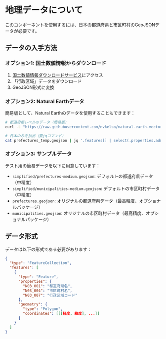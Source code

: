 # 地理データについて

このコンポーネントを使用するには、日本の都道府県と市区町村のGeoJSONデータが必要です。

## データの入手方法

### オプション1: 国土数値情報からダウンロード

1. [国土数値情報ダウンロードサービス](https://nlftp.mlit.go.jp/ksj/)にアクセス
2. 「行政区域」データをダウンロード
3. GeoJSON形式に変換

### オプション2: Natural Earthデータ

簡易版として、Natural Earthのデータを使用することもできます：

```bash
# 都道府県レベルのデータ（簡易版）
curl -L "https://raw.githubusercontent.com/nvkelso/natural-earth-vector/master/geojson/ne_10m_admin_1_states_provinces.geojson" -o prefectures_temp.geojson

# 日本のみを抽出（要jqコマンド）
cat prefectures_temp.geojson | jq '.features[] | select(.properties.admin == "Japan")' > prefectures.geojson
```

### オプション3: サンプルデータ

テスト用の簡易データを以下に用意しています：

- `simplified/prefectures-medium.geojson`: デフォルトの都道府県データ（中精度）
- `simplified/municipalities-medium.geojson`: デフォルトの市区町村データ（中精度）
- `prefectures.geojson`: オリジナルの都道府県データ（最高精度、オプショナルパッケージ）
- `municipalities.geojson`: オリジナルの市区町村データ（最高精度、オプショナルパッケージ）

## データ形式

データは以下の形式である必要があります：

```json
{
  "type": "FeatureCollection",
  "features": [
    {
      "type": "Feature",
      "properties": {
        "N03_001": "都道府県名",
        "N03_004": "市区町村名",
        "N03_007": "行政区域コード"
      },
      "geometry": {
        "type": "Polygon",
        "coordinates": [[[経度, 緯度], ...]]
      }
    }
  ]
}
```